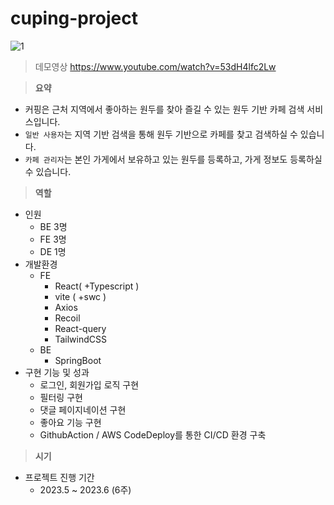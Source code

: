 # cuping-project
![1](https://github.com/cuping-project/cuping-fe/assets/55288856/912c0f95-b3e2-469c-bf90-1288efe435b9)
> 데모영상
> https://www.youtube.com/watch?v=53dH4lfc2Lw

> **요약**
> 
- 커핑은 근처 지역에서 좋아하는 원두를 찾아 즐길 수 있는 원두 기반 카페 검색 서비스입니다.
- `일반 사용자`는 지역 기반 검색을 통해 원두 기반으로 카페를 찾고 검색하실 수 있습니다.
- `카페 관리자`는 본인 가게에서 보유하고 있는 원두를 등록하고, 가게 정보도 등록하실 수 있습니다.

> **역할**
- 인원
    - BE 3명
    - FE 3명
    - DE 1명
- 개발환경
    - FE
        - React( +Typescript )
        - vite ( +swc )
        - Axios
        - Recoil
        - React-query
        - TailwindCSS
    - BE
        - SpringBoot
- 구현 기능 및 성과
    - 로그인, 회원가입 로직 구현
    - 필터링 구현
    - 댓글 페이지네이션 구현
    - 좋아요 기능 구현
    - GithubAction / AWS CodeDeploy를 통한 CI/CD 환경 구축

> **시기**
> 
- 프로젝트 진행 기간
    - 2023.5 ~ 2023.6 (6주)
